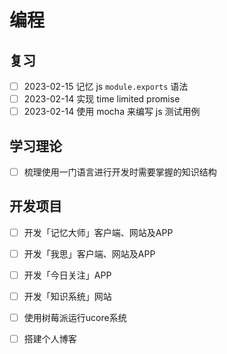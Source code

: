 # 编程

## 复习

- [ ] 2023-02-15 记忆 js `module.exports` 语法
- [ ] 2023-02-14 实现 time limited promise
- [ ] 2023-02-14 使用 mocha 来编写 js 测试用例

## 学习理论

- [ ] 梳理使用一门语言进行开发时需要掌握的知识结构

## 开发项目

- [ ] 开发「记忆大师」客户端、网站及APP
- [ ] 开发「我思」客户端、网站及APP
- [ ] 开发「今日关注」APP
- [ ] 开发「知识系统」网站
- [ ] 使用树莓派运行ucore系统
- [ ] 搭建个人博客

